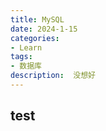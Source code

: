 ```yaml
---
title: MySQL
date: 2024-1-15
categories: 
- Learn
tags: 
- 数据库
description:  没想好
---
```


## test
